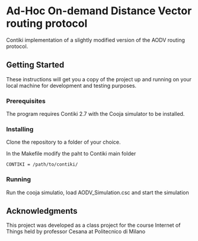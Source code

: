 # Ad-Hoc On-demand Distance Vector routing protocol

Contiki implementation of a slightly modified version of the AODV routing protocol.

## Getting Started

These instructions will get you a copy of the project up and running on your local machine for development and testing purposes.

### Prerequisites

The program requires Contiki 2.7 with the Cooja simulator to be installed. 

### Installing

Clone the repository to a folder of your choice.

In the Makefile modify the paht to Contiki main folder
```
CONTIKI = /path/to/contiki/
```

### Running

Run the cooja simulatio, load AODV_Simulation.csc and start the simulation

## Acknowledgments

This project was developed as a class project for the course Internet of Things held by professor Cesana at Politecnico di Milano 
